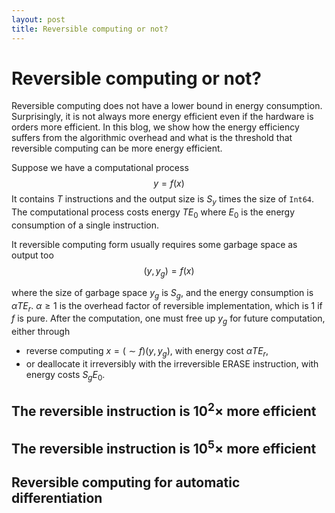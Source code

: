 ```yaml
---
layout: post
title: Reversible computing or not?
---
```

# Reversible computing or not?

Reversible computing does not have a lower bound in energy consumption. Surprisingly, it is not always more energy efficient even if the hardware is orders more efficient. In this blog, we show how the energy efficiency suffers from the algorithmic overhead and what is the threshold that reversible computing can be more energy efficient.

Suppose we have a computational process
$$
y=f(x)
$$
It contains $T$ instructions and the output size is $S_y$ times the size of `Int64`.  The computational process costs energy $T E_0$ where $E_0$ is the energy consumption of a single instruction.

It reversible computing form usually requires some garbage space as output too
$$
(y, y_g) = f(x)
$$

where the size of garbage space $y_g$ is $S_{g}$, and the energy consumption is $\alpha T E_r$. $\alpha\geq1$ is the overhead factor of reversible implementation, which is $1$ if $f$ is pure. After the computation, one must free up $y_g$ for future computation, either through

* reverse computing $x = (\sim f)(y, y_g)$, with energy cost $\alpha TE_r$,
* or  deallocate it irreversibly with the irreversible ERASE instruction, with energy costs $S_{g}E_0$.

## The reversible instruction is $10^2\times$ more efficient



## The reversible instruction is $10^5 \times$ more efficient



## Reversible computing for automatic differentiation